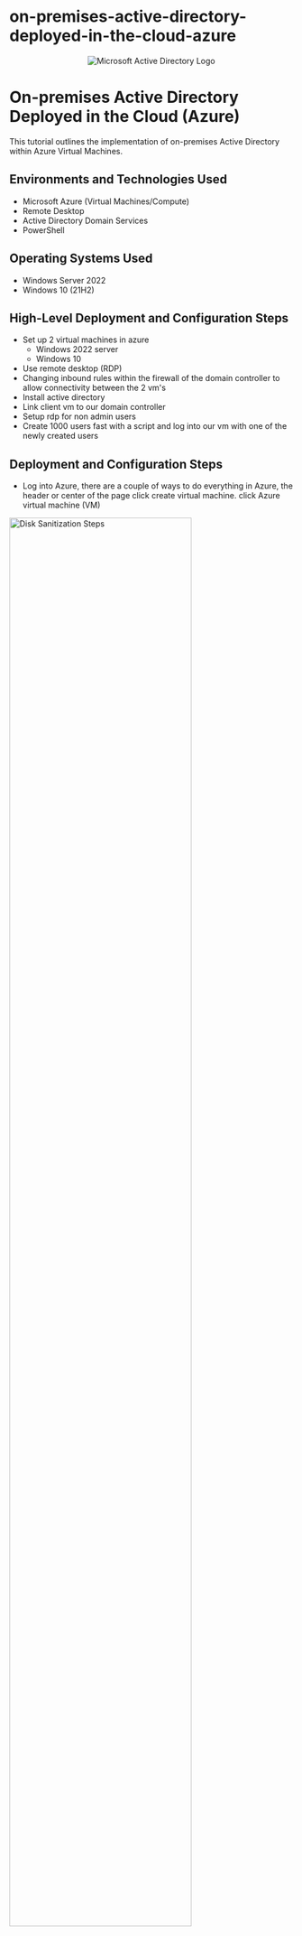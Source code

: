 # on-premises-active-directory-deployed-in-the-cloud-azure
<p align="center">
<img src="https://i.imgur.com/pU5A58S.png" alt="Microsoft Active Directory Logo"/>
</p>

<h1>On-premises Active Directory Deployed in the Cloud (Azure)</h1>
This tutorial outlines the implementation of on-premises Active Directory within Azure Virtual Machines.<br />



<h2>Environments and Technologies Used</h2>

- Microsoft Azure (Virtual Machines/Compute)
- Remote Desktop
- Active Directory Domain Services
- PowerShell

<h2>Operating Systems Used </h2>

- Windows Server 2022
- Windows 10 (21H2)

<h2>High-Level Deployment and Configuration Steps</h2>

- Set up 2 virtual machines in azure
  - Windows 2022 server
  - Windows 10
- Use remote desktop (RDP)
- Changing inbound rules within the firewall of the domain controller to allow connectivity between the 2 vm's
- Install active directory
- Link client vm to our domain controller
- Setup rdp for non admin users
- Create 1000 users fast with a script and log into our vm with one of the newly created users

<h2>Deployment and Configuration Steps</h2>

- Log into Azure, there are a couple of ways to do everything in Azure, the header or center of the page click create virtual machine.
click Azure virtual machine (VM)
<p>
<img src="https://imgur.com/0QMrH4G.png" height="80%" width="80%" alt="Disk Sanitization Steps"/>
</p>
<p>
    
- Name your VM anything you want in this case we named it dc-1
- Resource group is automatically given a name but you can change it.
- Change the region to your own, we used west US 3
- Choose the size of the server taking into account what you will be using it for. we chose Standard e2 v3- 2vcpus, 16 gib memory
- Create a username and password (just remember your credentials!)
- Make sure to check your box (bottom left)
- We can go ahead and skip everything else and click review/create
- If you get the go ahead in the form of "validation passed" click create and were good to go, let it set up your machine.

</p>
<br />

<p>
<img src="https://imgur.com/tbajTdo.png" height="80%" width="80%" alt="Disk Sanitization Steps"/>
</p>
<p>
    
-  Repeat the same process for our 2nd vm but using windows 10 for the operating system.
-  Again name it whatever you want in this case we named it client-1
-  Set the resource group to the same one created for the first virtual machine.
-  Keep the size of the vcpus the same as the first machine
    -  Also use the same location in the first one we used west US 3  
-  Change authentication to "Password"
-  Here we are changing the dc controller network interface(nic) from dynamic to static (so it doesn't change)
-  Go into dc1 on azure, click networking on left, click network interface "dc-1846 (in blue)

<p>
<img src="https://imgur.com/nSpyl3O.png" height="80%" width="80%" alt="Disk Sanitization Steps"/>

</p>
<p>
1

-  Click ip configurations 
-  Center of page click the box with the info example private ip address, ip version ect.
</p>
<br />

<p>
<img src="https://imgur.com/XyEeLg7.png" height="80%" width="80%" alt="Disk Sanitization Steps"/>
</p>
<p>
1a

-  Then click static to actually change it then save.
</p>
<br />

<p>
<img src="https://imgur.com/JWI7oFz.png" height="80%" width="80%" alt="Disk Sanitization Steps"/>
</p>
<p>
2a

-  Now we are going to open both dc1 and client1 from azure to check to make sure they have the same v-net
-  Log into dc1 from azure and copy the private ip address
-  Press the windows button on your keyboard, type remote desktop and open it, log into client1 remotely 
-  Once inside client1 ping dc1 private ip address(to see it fail), windows button, type cmd prompt, type "ping -t 10.0.0.5(whatever your ip address is)"
-  Log into dc1 remotely by copying the ip address from azure and opening the windows prompt and remote desktop connection
-  Were going open up the firewall to allow client 1 to successfully ping
-  Press the window button, type wfmsc(windows firewall) or type firewall click windows defender firewall with advanced security
-  Click inbound rules
-  Sort by protocol, your looking for icmpv4(client 1 previous ping failure)
-  In the name section find "icmp echo request", right click and click enable rule as seen below do it for both rules.
-  Now check back on client 1 to see the ping is getting a reply instead of timing out.
-  To stop ping press control c 

</p>
<br />

<p>
<img src="https://imgur.com/FZFUoHj.png" height="80%" width="80%" alt="Disk Sanitization Steps"/>
</p>
<p>
6

-  Now were going to install active directory to make dc 1 and actual domain controller
-  Using server manager(if not open click start and search server manager)
-  Go to add roles and features, click next, next
-  Make sure for destination server it has dc 1
-  Then check the box that says active directory DOMAIN SERVICES make sure its the right one then click add features, next all the way through to install.

</p>
<br />

<p>
<img src="https://imgur.com/j9jObGh.png" height="80%" width="80%"alt="Disk Sanitization Steps"/>
</p>
<p>
8
</p>
<br />

<p>
<img src="https://imgur.com/wG7vr1U.png" height="80%" width="80%"alt="Disk Sanitization Steps"/>
</p>
<p>
8a

-  At the top right there is an exclamation point, click it and look for the blue writing that says promote this server to a domain controller
</p>
<br />


<p>
<img src="https://imgur.com/gC60m9n.png" height="80%" width="80%" alt="Disk Sanitization Steps"/>
</p>
<p>
9

-  Click add a new forest, type in what you want to name your domain ex something.com then next
-  Make a password (we are never going to use it but good practice to remember it)
-  Then next all through to install 
-  Wait for it to install and set up domain, it will automatically restart at end so you will have to sign back in using the proper name because its a domain now
-  Something.com\whatever user name you had previously signed in with, make sure the slash is facing the right way.
</p>
<br />

<p>
<img src="https://imgur.com/J90iXvL.png" height="80%" width="80%" alt="Disk Sanitization Steps"/>
</p>
<p>
9a
</p>
<br />

<p>
<img src="https://imgur.com/jTSYQtO.png" height="80%" width="80%" alt="Disk Sanitization Steps"/>
</p>
<p>
9b
</p>
<br />

<p>
<img src="https://imgur.com/5YAuXDw.png" height="80%" width="80%" alt="Disk Sanitization Steps"/>
</p>
<p>
10

-  So as with most things computer related there are a couple of ways you can open active directory, you can go to tools in the server manager dashboard and click active directory users and computers or click start and search active directory.

</p>
<br />

<p>
<img src="https://imgur.com/Yd9A2GI.png" height="80%" width="80%" alt="Disk Sanitization Steps"/>
</p>
<p>
11

-  At the top left you will see the domain name we just created, right click go to new, then organizational unit and create a file name Employees and another file called Admins.

</p>
<br />

<p>
<img src="https://imgur.com/emTzpSA.png" height="80%" width="80%" alt="Disk Sanitization Steps"/>
</p>
<p>
11a
</p>
<br />

<p>
<img src="https://imgur.com/bDGctFR.png" height="80%" width="80%" alt="Disk Sanitization Steps"/>
</p>
<p>
11b
</p>
<br />

<p>
<img src="https://imgur.com/t1ThxiH.png" height="80%" width="80%" alt="Disk Sanitization Steps"/>
</p>
<p>
12

-  Go to the new admins folder right click, new user, jane doe, user log in jane_admin, next,set password, for this purpose uncheck "user must change password at next login" normally we leave this alone but this is practice, and an unnecessary step in this case.
-  Make sure to remember the name and password!
</p>
<br />

<p>
<img src="https://imgur.com/jSTbWVp.png" height="80%" width="80%" alt="Disk Sanitization Steps"/>
</p>
<p>
13-48
</p>
<br />

<p>
<img src="https://imgur.com/aC7TfJN.png" height="80%" width="80%" alt="Disk Sanitization Steps"/>
</p>
<p>
13-52

-  So now Jane is in the admin folder but not actually and admin, to do that we have to go into the admin folder right click on jane, go to properties, then "member of" tab
-  Click add, type domain and the check names button to the right will light up, click that, click domain admins in the multiple names found section, then apply, then ok
</p>
<br />

<p>
<img src="https://imgur.com/vn3PBfC.png" height="80%" width="80%" alt="Disk Sanitization Steps"/>
</p>
<p>
14-35

-  Now log out of remote desktop and log back in as something.com\jane_admin
-  When logging back in if that isn't the selcted name in remote desktop click more choices.
-  We are going to be using this name from now on.
</p>
<br />

<p>
<img src="https://imgur.com/6A7b5Al.png" height="80%" width="80%" alt="Disk Sanitization Steps"/>
</p>
<p>
14-45

-  Now we need to point client 1 dns to use dc 1 and it's domain name server.
-  To do this we have to copy dc 1 private ip address in the azure portal
-  Now we go to client 1 (in azure) click networking on left side, then click next to network interface the blue section that says client-1138(or whatever the number say)
-  Then click dns servers (on left side of page), click custom, paste dc 1 private ip address in making sure there are no spaces, click save (top left)
-  Once it's done updating we are going to restart client 1 from the azure portal (button on top) this will flush it's exsisting dns settings and make it use what we just entered.
-  When we log back in we have to use the original name and password because it isn't joined to the domain just yet do not use jane_admin.
</p>
<br />


<p>
<img src="https://imgur.com/G0x2Aip.png" height="80%" width="80%" alt="Disk Sanitization Steps"/>
</p>
<p>
17
</p>
<br />

<p>
<img src="https://imgur.com/PXLx9i7.png" height="80%" width="80%" alt="Disk Sanitization Steps"/>
</p>
<p>
17a

-  Now that were logged back in under our original name we can do some observations.
-  Open the command line by pressing the window button and typing cmd, type whoami, type hostname, type ipconfig/all
-  Now we see our new dns server settings making sure they match dc 1 dns we are good to go.

</p>
<br />

<p>
<img src="https://imgur.com/KJI4p4q.png" height="80%" width="80%" alt="Disk Sanitization Steps"/>
</p>
<p>
18

-  Now we actually point client 1 server to use dc 1, right click the start menu, go to settings or system or system properties as long you find the rename this pc (advanced) button on the right hand side, or advanced system settings or system properties and see rename this computer and click the change button then in computer name/domain changes, click the domain dot and enter your domain in this case it was something.com then ok

</p>
<br />

<p>
<img src="https://imgur.com/fT9kIhy.png" height="80%" width="80%" alt="Disk Sanitization Steps"/>
</p>
<p>
19

-  The promt will pop up with credentials we will use jane_admin credentials if successful a little window will pop up saying welcome to something.com(it could pop up behind one of your current windows so minimize them and you will see it, click ok

-  The computer will ask to restart say ok
</p>
<br />

<p>
<img src="https://imgur.com/brI07zx.png" height="80%" width="80%" alt="Disk Sanitization Steps"/>
</p>
<p>
19a

-  Copy client 1 ip address
-  Log back into client one with "domain name" ours was something.com\jane_admin (make sure the slash is the right way
-  Click more choices and choose jane_admin for the username
-  Right click start menu, go to system, remote desktop(in blue, right hand side), click select users that can remotely access this pc under the user accounts heading.

</p>
<br />


<p>
<img src="https://imgur.com/tmknL25.png" height="80%" width="80%" alt="Disk Sanitization Steps"/>
</p>
<p>
23

-  Click add, type domain users, check names, click ok, ok, now all users can access this pc remotely.
</p>
<br />


<p>
<img src="https://imgur.com/2g2ctNz.png" height="80%" width="80%" alt="Disk Sanitization Steps"/>
</p>
<p>
24

</p>
<br />


<p>
<img src="https://imgur.com/MI38rjG.png" height="80%" width="80%" alt="Disk Sanitization Steps"/>
</p>
<p>
24a

-  Log back into dc 1 as jane_admin
-  Go to the start menu search and open powershell ice as an ADMINISTRATOR
-  Create a new page(top left)

</p>
<br />


<p>
<img src="https://imgur.com/Qq1Djuc.png" height="80%" width="80%" alt="Disk Sanitization Steps"/>
</p>
<p>
28

-  Go to the website below and copy the script to paste into powershell
   -  https://github.com/joshmadakor1/AD_PS/blob/master/Generate-Names-Create-Users.ps1 
-  After you paste in powershell scroll down to the bottom of the script look for the path "ou=_EMPLOYEES,$(([ADSI]`"").distinguishedName)" `, Now that "_EMPLOYEES" needs to be spelled the same with the underscore as the file we created in active directory or it will not work you will get an error message, also worth noting if you are running powershell as a non-admin it will not work and the same for running powershell from client 1 it has to be in dc 1.
</p>
<br />


<p>
<img src="https://imgur.com/k20wbsL.png" height="80%" width="80%" alt="Disk Sanitization Steps"/>
</p>
<p>
29

-  Observe all the users being created
</p>
<br />

<p>
<img src="https://imgur.com/xe2Tv7A.png" height="80%" width="80%" alt="Disk Sanitization Steps"/>
</p>
<p>
30
</p>
<br />


